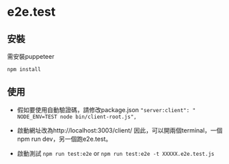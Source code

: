 # e2e.test

## 安裝

需安裝puppeteer

`npm install`

## 使用

- 假如要使用自動驗證碼，請修改package.json
`"server:client": " NODE_ENV=TEST node bin/client-root.js",`

- 啟動網址改為http://localhost:3003/client/
	因此，可以開兩個terminal，一個npm run dev，另一個跑e2e.test。

- 啟動測試
	`npm run test:e2e` or `npm run test:e2e -t XXXXX.e2e.test.js`
